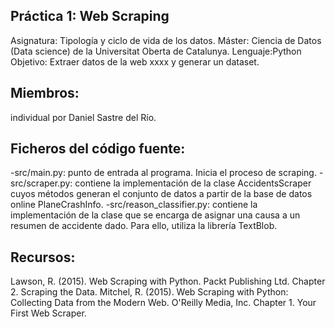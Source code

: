 Práctica 1: Web Scraping
----------------------------
Asignatura: Tipología y ciclo de vida de los datos.
Máster: Ciencia de Datos (Data science) de la Universitat Oberta de Catalunya. 
Lenguaje:Python 
Objetivo: Extraer datos de la web xxxx y generar un dataset.

Miembros:
---------
individual por Daniel Sastre del Río.

Ficheros del código fuente:
---------------------------
-src/main.py: punto de entrada al programa. Inicia el proceso de scraping.
-src/scraper.py: contiene la implementación de la clase AccidentsScraper cuyos métodos generan el conjunto de datos a partir de la base de datos online PlaneCrashInfo.
-src/reason_classifier.py: contiene la implementación de la clase que se encarga de asignar una causa a un resumen de accidente dado. Para ello, utiliza la librería TextBlob.

Recursos:
---------
Lawson, R. (2015). Web Scraping with Python. Packt Publishing Ltd. Chapter 2. Scraping the Data.
Mitchel, R. (2015). Web Scraping with Python: Collecting Data from the Modern Web. O'Reilly Media, Inc. Chapter 1. Your First Web Scraper.
